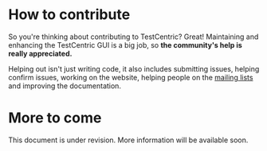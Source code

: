 # How to contribute

So you're thinking about contributing to TestCentric? Great! Maintaining and enhancing the TestCentric GUI is a big job, so **the community's help is really appreciated.**

Helping out isn't just writing code, it also includes submitting issues, helping confirm issues, working on the website, helping people on the [mailing lists](https://groups.google.com/forum/m/#!forum/nunit-discuss) and improving the documentation. 

# More to come

This document is under revision. More information will be available soon.
